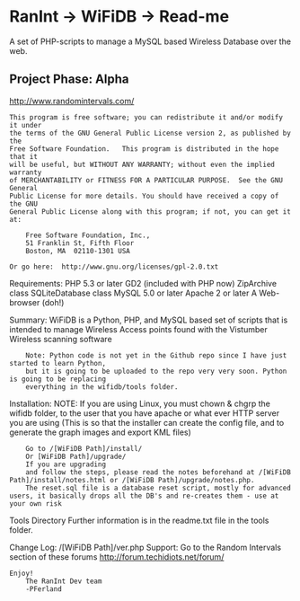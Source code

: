 RanInt -> WiFiDB -> Read-me
===================

  A set of PHP-scripts to manage a MySQL based Wireless Database over the web.

  Project Phase: Alpha
  --------------
  http://www.randomintervals.com/

    This program is free software; you can redistribute it and/or modify it under
	the terms of the GNU General Public License version 2, as published by the 
	Free Software Foundation.   This program is distributed in the hope that it 
	will be useful, but WITHOUT ANY WARRANTY; without even the implied warranty 
	of MERCHANTABILITY or FITNESS FOR A PARTICULAR PURPOSE.  See the GNU General 
	Public License for more details. You should have received a copy of the GNU 
	General Public License along with this program; if not, you can get it at: 
		
		Free Software Foundation, Inc.,
		51 Franklin St, Fifth Floor
		Boston, MA  02110-1301 USA
		
	Or go here:  http://www.gnu.org/licenses/gpl-2.0.txt
		
  Requirements:
		PHP 5.3 or later
			GD2 (included with PHP now)
			ZipArchive class
			SQLiteDatabase class
		MySQL 5.0 or later
		Apache 2 or later
		A Web-browser (doh!)
		
  Summary:
		WiFiDB is a Python, PHP, and MySQL based set of scripts that is intended to manage 
		Wireless Access points found with the Vistumber Wireless scanning software  
		
		Note: Python code is not yet in the Github repo since I have just started to learn Python, 
		but it is going to be uploaded to the repo very very soon. Python is going to be replacing 
		everything in the wifidb/tools folder.
		
  Installation:
		NOTE: If you are using Linux, you must chown & chgrp the wifidb folder, to the user 
		that you have apache or what ever HTTP server you are using (This is so that 
		the installer can create the config file, and to generate the graph images 
		and export KML files)
		
		Go to /[WiFiDB Path]/install/ 
		Or [WiFiDB Path]/upgrade/
		If you are upgrading
		and follow the steps, please read the notes beforehand at /[WiFiDB Path]/install/notes.html or /[WiFiDB Path]/upgrade/notes.php.
		The reset.sql file is a database reset script, mostly for advanced users, it basically drops all the DB's and re-creates them - use at your own risk
		
  Tools Directory
		Further information is in the readme.txt file in the tools folder.
		
  Change Log:
		/[WiFiDB Path]/ver.php
  Support:
		Go to the Random Intervals section of these forums http://forum.techidiots.net/forum/
		
    Enjoy!
        The RanInt Dev team
		-PFerland
